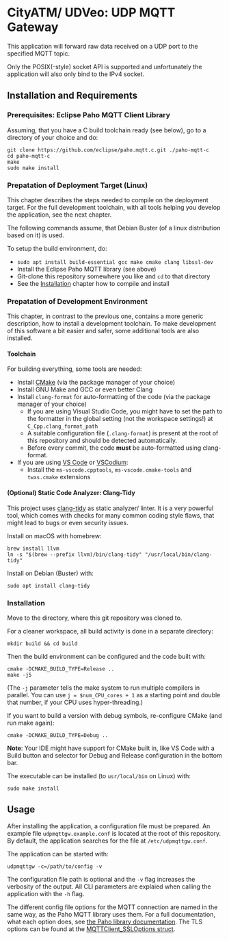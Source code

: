 # CityATM/ UDVeo: UDP MQTT Gateway

This application will forward raw data received on a UDP port to the specified MQTT topic.

Only the POSIX(-style) socket API is supported and unfortunately the application will also only bind to the IPv4 socket.


## Installation and Requirements

### Prerequisites: Eclipse Paho MQTT Client Library
Assuming, that you have a C build toolchain ready (see below), go to a directory of your choice and do:
```shell
git clone https://github.com/eclipse/paho.mqtt.c.git ./paho-mqtt-c
cd paho-mqtt-c
make
sudo make install
```


### Prepatation of Deployment Target (Linux)
This chapter describes the steps needed to compile on the deployment target.
For the full development toolchain, with all tools helping you develop the application, see the next chapter.

The following commands assume, that Debian Buster (of a linux distribution based on it) is used.

To setup the build environment, do:
- `sudo apt install build-essential gcc make cmake clang libssl-dev`
- Install the Eclipse Paho MQTT library (see above)
- Git-clone this repository somewhere you like and `cd` to that directory
- See the [Installation](#installation) chapter how to compile and install


### Prepatation of Development Environment
This chapter, in contrast to the previous one, contains a more generic description, how to install a development toolchain.
To make development of this software a bit easier and safer, some additional tools are also installed.

#### Toolchain
For building everything, some tools are needed:
- Install [CMake](https://cmake.org/) (via the package manager of your choice)
- Install GNU Make and GCC or even better Clang
- Install `clang-format` for auto-formatting of the code (via the package manager of your choice)
  * If you are using Visual Studio Code, you might have to set the path to the formatter in the global setting (not the workspace settings!) at `C_Cpp.clang_format_path`
  * A suitable configuration file (`.clang-format`) is present at the root of this repository and should be detected automatically.
  * Before every commit, the code **must** be auto-formatted using clang-format.
- If you are using [VS Code](https://code.visualstudio.com/) or [VSCodium](https://vscodium.com/):
  * Install the `ms-vscode.cpptools`, `ms-vscode.cmake-tools` and `twxs.cmake` extensions


#### (Optional) Static Code Analyzer: Clang-Tidy
This project uses [clang-tidy](https://clang.llvm.org/extra/clang-tidy/index.html) as static analyzer/ linter.
It is a very powerful tool, which comes with checks for many common coding style flaws, that might lead to bugs or even security issues.

Install on macOS with homebrew:
```shell
brew install llvm
ln -s "$(brew --prefix llvm)/bin/clang-tidy" "/usr/local/bin/clang-tidy"
```

Install on Debian (Buster) with:
```shell
sudo apt install clang-tidy
```


### Installation
Move to the directory, where this git repository was cloned to.

For a cleaner workspace, all build activity is done in a separate directory:
```shell
mkdir build && cd build
```

Then the build environment can be configured and the code built with:
```shell
cmake -DCMAKE_BUILD_TYPE=Release ..
make -j5
```
(The `-j` parameter tells the make system to run multiple compilers in parallel. You can use `j = $num_CPU_cores + 1` as a starting point and double that number, if your CPU uses hyper-threading.)

If you want to build a version with debug symbols, re-configure CMake (and run make again):
```shell
cmake -DCMAKE_BUILD_TYPE=Debug ..
```
**Note**: Your IDE might have support for CMake built in, like VS Code with a Build button and selector for Debug and Release configuration in the bottom bar.

The executable can be installed (to `usr/local/bin` on Linux) with:
```shell
sudo make install
```




## Usage
After installing the application, a configuration file must be prepared.
An example file `udpmqttgw.example.conf` is located at the root of this repository.
By default, the application searches for the file at `/etc/udpmqttgw.conf`.

The application can be started with:
```shell
udpmqttgw -c=/path/to/config -v
```

The configuration file path is optional and the `-v` flag increases the verbosity of the output.
All CLI parameters are explaied when calling the application with the `-h` flag.

The different config file options for the MQTT connection are named in the same way, as the Paho MQTT library uses them.
For a full documentation, what each option does, see [the Paho library documentation](https://www.eclipse.org/paho/files/mqttdoc/MQTTClient/html/struct_m_q_t_t_client__connect_options.html).
The TLS options can be found at the [MQTTClient_SSLOptions struct](https://www.eclipse.org/paho/files/mqttdoc/MQTTClient/html/struct_m_q_t_t_client___s_s_l_options.html).
